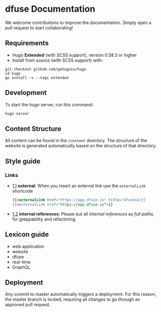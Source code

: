 # dfuse Documentation

We welcome contributions to improve the documentation. Simply open a pull request to start collaborating!

## Requirements

- Hugo **Extended** (with SCSS support), version 0.58.3 or higher
- Install from source (with SCSS support) with:

```
git checkout github.com/gohugoio/hugo
cd hugo
go install -v --tags extended
```

## Development

To start the hugo server, run this command:

```sh
hugo server
```

## Content Structure

All content can be found in the `/content` directory. The structure of the website is generated automatically based on the structure of that directory.

## Style guide

### Links

  - [1.1](#types--primitives) **external**: When you insert an external link use the `externalLink` shortcode

    ```markdown
    {{<externalLink href="https://app.dfuse.io" title="dfuseio>}}
    {{<externalLink href="https://app.dfuse.io">}}
    ```

- [1.2](#types--primitives) **internal references**: Please put all _internal references_ as _full paths_, for greppability and refactoring.

## Lexicon guide

- web application
- website
- dfuse
- real-time
- GraphQL


## Deployment

Any commit to master automatically triggers a deployment. For this reason, the master branch is locked, requiring all changes to go through an approved pull request.
